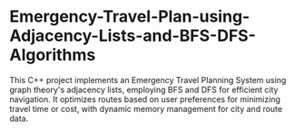 # Emergency-Travel-Plan-using-Adjacency-Lists-and-BFS-DFS-Algorithms
This C++ project implements an Emergency Travel Planning System using graph theory's adjacency lists, employing BFS and DFS for efficient city navigation. It optimizes routes based on user preferences for minimizing travel time or cost, with dynamic memory management for city and route data. 
